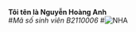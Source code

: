 
**Tôi tên là Nguyễn Hoàng Anh**<br>
#_Mã số sinh viên B2110006_
#![NHA](https://media.giphy.com/media/PiQejEf31116URju4V/giphy.gif)
